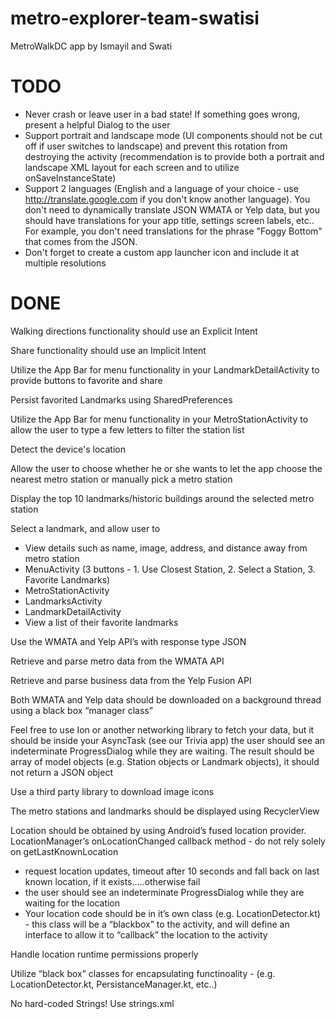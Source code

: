 # metro-explorer-team-swatisi
MetroWalkDC app
by Ismayil and Swati

# TODO #

* Never crash or leave user in a bad state! If something goes wrong, present a helpful Dialog to the user
* Support portrait and landscape mode (UI components should not be cut off if user switches to landscape) and prevent this rotation from destroying the activity (recommendation is to provide both a portrait and landscape XML layout for each screen and to utilize onSaveInstanceState)
* Support 2 languages (English and a language of your choice - use http://translate.google.com if you don't know another language). You don't need to dynamically translate JSON WMATA or Yelp data, but you should have translations for your app title, settings screen labels, etc.. For example, you don't need translations for the phrase "Foggy Bottom" that comes from the JSON.
* Don't forget to create a custom app launcher icon and include it at multiple resolutions

# DONE #
Walking directions functionality should use an Explicit Intent

Share functionality should use an Implicit Intent

Utilize the App Bar for menu functionality in your LandmarkDetailActivity to provide buttons to favorite and share

Persist favorited Landmarks using SharedPreferences

Utilize the App Bar for menu functionality in your MetroStationActivity to allow the user to type a few letters to filter the station list

Detect the device's location

Allow the user to choose whether he or she wants to let the app choose the nearest metro station or manually pick a metro station 

Display the top 10 landmarks/historic buildings around the selected metro station

Select a landmark, and allow user to
* View details such as name, image, address, and distance away from metro station
* MenuActivity (3 buttons - 1. Use Closest Station, 2. Select a Station, 3. Favorite Landmarks)
* MetroStationActivity
* LandmarksActivity
* LandmarkDetailActivity
* View a list of their favorite landmarks

Use the WMATA and Yelp API’s with response type JSON

Retrieve and parse metro data from the WMATA API

Retrieve and parse business data from the Yelp Fusion API

Both WMATA and Yelp data should be downloaded on a background thread using a black box “manager class”

Feel free to use Ion or another networking library to fetch your data, but it should be inside your AsyncTask (see our Trivia app)
the user should see an indeterminate ProgressDialog while they are waiting. The result should be array of model objects (e.g. Station objects or Landmark objects), it should not return a JSON object

Use a third party library to download image icons

The metro stations and landmarks should be displayed using RecyclerView

Location should be obtained by using Android’s fused location provider. LocationManager’s onLocationChanged callback method - do not rely solely on getLastKnownLocation
* request location updates, timeout after 10 seconds and fall back on last known location, if it exists…..otherwise fail
* the user should see an indeterminate ProgressDialog while they are waiting for the location
* Your location code should be in it’s own class (e.g. LocationDetector.kt) - this class will be a “blackbox” to the activity, and will define an interface to allow it to “callback” the location to the activity

Handle location runtime permissions properly

Utilize “black box” classes for encapsulating functinoality - (e.g. LocationDetector.kt, PersistanceManager.kt, etc..)

No hard-coded Strings! Use strings.xml
